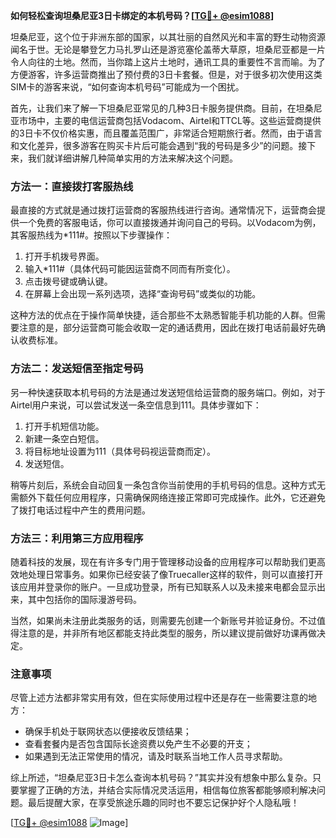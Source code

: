 **如何轻松查询坦桑尼亚3日卡绑定的本机号码？[[TG💪+ @esim1088](https://t.me/s/esim1088)]**

坦桑尼亚，这个位于非洲东部的国家，以其壮丽的自然风光和丰富的野生动物资源闻名于世。无论是攀登乞力马扎罗山还是游览塞伦盖蒂大草原，坦桑尼亚都是一片令人向往的土地。然而，当你踏上这片土地时，通讯工具的重要性不言而喻。为了方便游客，许多运营商推出了预付费的3日卡套餐。但是，对于很多初次使用这类SIM卡的游客来说，“如何查询本机号码”可能成为一个困扰。

首先，让我们来了解一下坦桑尼亚常见的几种3日卡服务提供商。目前，在坦桑尼亚市场中，主要的电信运营商包括Vodacom、Airtel和TTCL等。这些运营商提供的3日卡不仅价格实惠，而且覆盖范围广，非常适合短期旅行者。然而，由于语言和文化差异，很多游客在购买卡片后可能会遇到“我的号码是多少”的问题。接下来，我们就详细讲解几种简单实用的方法来解决这个问题。

### 方法一：直接拨打客服热线

最直接的方式就是通过拨打运营商的客服热线进行咨询。通常情况下，运营商会提供一个免费的客服电话，你可以直接拨通并询问自己的号码。以Vodacom为例，其客服热线为*111#。按照以下步骤操作：

1. 打开手机拨号界面。
2. 输入*111#（具体代码可能因运营商不同而有所变化）。
3. 点击拨号键或确认键。
4. 在屏幕上会出现一系列选项，选择“查询号码”或类似的功能。

这种方法的优点在于操作简单快捷，适合那些不太熟悉智能手机功能的人群。但需要注意的是，部分运营商可能会收取一定的通话费用，因此在拨打电话前最好先确认收费标准。

### 方法二：发送短信至指定号码

另一种快速获取本机号码的方法是通过发送短信给运营商的服务端口。例如，对于Airtel用户来说，可以尝试发送一条空信息到111。具体步骤如下：

1. 打开手机短信功能。
2. 新建一条空白短信。
3. 将目标地址设置为111（具体号码视运营商而定）。
4. 发送短信。

稍等片刻后，系统会自动回复一条包含你当前使用的手机号码的信息。这种方式无需额外下载任何应用程序，只需确保网络连接正常即可完成操作。此外，它还避免了拨打电话过程中产生的费用问题。

### 方法三：利用第三方应用程序

随着科技的发展，现在有许多专门用于管理移动设备的应用程序可以帮助我们更高效地处理日常事务。如果你已经安装了像Truecaller这样的软件，则可以直接打开该应用并登录你的账户。一旦成功登录，所有已知联系人以及未接来电都会显示出来，其中包括你的国际漫游号码。

当然，如果尚未注册此类服务的话，则需要先创建一个新账号并验证身份。不过值得注意的是，并非所有地区都能支持此类型的服务，所以建议提前做好功课再做决定。

### 注意事项

尽管上述方法都非常实用有效，但在实际使用过程中还是存在一些需要注意的地方：

- 确保手机处于联网状态以便接收反馈结果；
- 查看套餐内是否包含国际长途资费以免产生不必要的开支；
- 如果遇到无法正常使用的情况，请及时联系当地工作人员寻求帮助。

综上所述，“坦桑尼亚3日卡怎么查询本机号码？”其实并没有想象中那么复杂。只要掌握了正确的方法，并结合实际情况灵活运用，相信每位旅客都能够顺利解决问题。最后提醒大家，在享受旅途乐趣的同时也不要忘记保护好个人隐私哦！

[[TG💪+ @esim1088](https://t.me/s/esim1088) ![Image](https://i.postimg.cc/4NQfJmqS/Snipaste-2025-05-13-00-14-12.png)]